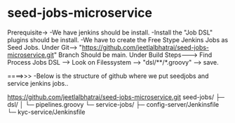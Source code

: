 # seed-jobs-microservice
Prerequisite->
-We have jenkins should be install.
-Install the "Job DSL" plugins should be install.
-We have to create the Free Stype Jenkins Jobs as Seed Jobs.
 Under Git--> "https://github.com/jeetlalbhatrai/seed-jobs-microservice.git"
 Branch Should be main.
 Under Build Steps---> Find Process Jobs DSL --> Look on Filessystem --> "dsl/**/*.groovy" --> save.

====>>>
-Below is the structure of github where we put seedjobs and service jenkins jobs..

https://github.com/jeetlalbhatrai/seed-jobs-microservice.git
seed-jobs/
├─ dsl/
│   └─ pipelines.groovy
└─ service-jobs/
    ├─ config-server/Jenkinsfile
    └─ kyc-service/Jenkinsfile



